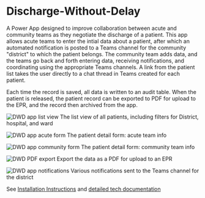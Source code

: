 # Discharge-Without-Delay
A Power App designed to improve collaboration between acute and community teams as they negotiate the discharge of a patient. This app allows acute teams to enter the intial data about a patient, after which an automated notification is posted to a Teams channel for the community "district" to which the patient belongs. The community team adds data, and the teams go back and forth entering data, receiving notifications, and coordinating using the appropriate Teams channels. A link from the patient list takes the user directly to a chat thread in Teams created for each patient.

Each time the record is saved, all data is written to an audit table. When the patient is released, the patient record can be exported to PDF for upload to the EPR, and the record then archived from the app.

![DWD app list view](https://user-images.githubusercontent.com/56914706/235075752-7950ee06-3702-4910-9d73-7a42254ef121.jpg)
The list view of all patients, including filters for District, hospital, and ward

![DWD app acute form](https://user-images.githubusercontent.com/56914706/235075801-0ff27af9-6079-44c1-aa78-2ba553b035ad.jpg)
The patient detail form: acute team info

![DWD app community form](https://user-images.githubusercontent.com/56914706/235075836-0b99e0fa-9f35-4354-865c-938153b586cf.jpg)
The patient detail form: community team info

![DWD PDF export](https://user-images.githubusercontent.com/56914706/235075894-1b972956-bae2-48eb-ad7c-afb4d3fc2307.jpg)
Export the data as a PDF for upload to an EPR

![DWD app notifications](https://user-images.githubusercontent.com/56914706/235075870-fa9fd579-a4e9-4992-ac68-2bde42630d0d.jpg)
Various notifications sent to the Teams channel for the district

See [Installation Instructions](/Install.md)
and [detailed tech documentation](/documentation.md)
